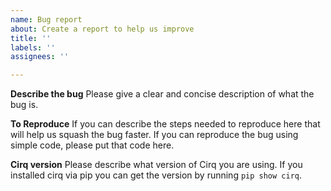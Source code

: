 ```yaml
---
name: Bug report
about: Create a report to help us improve
title: ''
labels: ''
assignees: ''

---
```


**Describe the bug**
Please give a clear and concise description of what the bug is.

**To Reproduce**
If you can describe the steps needed to reproduce here that will help us squash the bug faster.  If you can reproduce the bug using simple code, please put that code here.

**Cirq version**
Please describe what version of Cirq you are using.  If you installed cirq via pip you can get the version by running `pip show cirq`.
